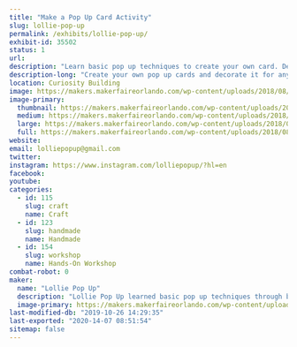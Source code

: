 ```yaml
---
title: "Make a Pop Up Card Activity"
slug: lollie-pop-up
permalink: /exhibits/lollie-pop-up/
exhibit-id: 35502
status: 1
url: 
description: "Learn basic pop up techniques to create your own card. Decorate it for any occasions."
description-long: "Create your own pop up cards and decorate it for any occasions: birthdays, thank you, get well soon, etc. Learn basic pop up techniques that inspired Lollie Pop Up to make a variety of pop up cards, explosion boxes, and other paper crafts for friends."
location: Curiosity Building
image: https://makers.makerfaireorlando.com/wp-content/uploads/2018/08/Pop-up-card-2.jpg
image-primary:
  thumbnail: https://makers.makerfaireorlando.com/wp-content/uploads/2018/08/Pop-up-card-2-150x150.jpg
  medium: https://makers.makerfaireorlando.com/wp-content/uploads/2018/08/Pop-up-card-2-300x238.jpg
  large: https://makers.makerfaireorlando.com/wp-content/uploads/2018/08/Pop-up-card-2.jpg
  full: https://makers.makerfaireorlando.com/wp-content/uploads/2018/08/Pop-up-card-2.jpg
website: 
email: lolliepopup@gmail.com
twitter: 
instagram: https://www.instagram.com/lolliepopup/?hl=en
facebook: 
youtube: 
categories:
  - id: 115
    slug: craft
    name: Craft
  - id: 123
    slug: handmade
    name: Handmade
  - id: 154
    slug: workshop
    name: Hands-On Workshop
combat-robot: 0
maker:
  name: "Lollie Pop Up"
  description: "Lollie Pop Up learned basic pop up techniques through books and video tutorial. Various techniques were utilized to make holiday, birthday, get well, retirement, and thank you cards more fun. Please visit @lolliepopup on Instagram to see examples of pop up cards, explosion boxes, and other paper crafts that were created for friends. "
  image-primary: https://makers.makerfaireorlando.com/wp-content/uploads/2018/11/IMG_8746-1024x1024.jpg
last-modified-db: "2019-10-26 14:29:35"
last-exported: "2020-14-07 08:51:54"
sitemap: false
---
```

